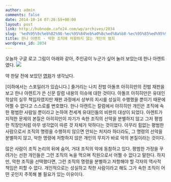 ```yaml
---
author: admin
comments: false
date: 2014-10-14 07:28:59+00:00
layout: post
link: http://hubnode.cafe24.com/wp/archives/2034
slug: '%ed%95%9c%eb%82%98-%ec%95%84%eb%a0%8c%ed%8a%b8-%ec%95%85%ed%95%9c-%ec%a1%b0%ec%a7%81%ec%97%90-%ec%a0%80%ed%95%ad%ed%95%98%ec%a7%80-%ec%95%8a%eb%8a%94-%ea%b0%9c%ec%9d%b8%ec%9d%98-%eb%b2%94%ec%a3%84'
title: 한나 아렌트 - 악한 조직에 저항하지 않는 개인의 범죄
wordpress_id: 2034
---
```


오늘자 구글 로고 그림이 아래와 같아, 주인공이 누군가 싶어 눌러 보았는데 한나 아렌트였다.
![](https://www.google.co.kr/logos/doodles/2014/hannah-arendts-108th-birthday-5114476927909888-hp.png)  


약 한달 전에 보았던 [영화](https://watcha.net/mv/hannah-arendt-2012/m44udn)가 생각났다.

[이하에서는 스포일러가 있습니다.]
줄거리는 나치 전범 아돌프 아히히만의 전범 재판을 보고 한나 아렌트가 쓴 신문 칼럼 내용의 이슈에 대한 것이다. 아돌프 아히히만은 유대인 학살의 실무 책임자였지만 재판 과정에서 상부의 지시를 성실히 수행했을 뿐이기 때문에 어쩔 수 없다고 스스로를 변호했다. 한나 아렌트는 칼럼에서 아히히만 개인은 조직에 속한 평범한 사람일 뿐이라고 논하여 전세계 유대인들의 비판의 대상이 되었다. 아렌트가 지적한 문제의 본질은 아히히만이 자기가 속한 조직의 선악을 분별하지 않고 그저 평범한 직장인처럼 아무 생각없이 따른 것 자체가 악하다는 것이었다. 아무리 힘없는 평범한 사람으로서 조직의 명령을 수행하지 않으면 안되는 처지라 하더라도, 그 명령의 선악을 분별하지 않고, 악한 명령에 저항하지 않은 개인의 무지가 바로 악의 본질이라는 것이다.

많은 사람이 조직 논리의 뒤에 숨어, 거대 조직의 악에 동참하고 있다. 평범한 가정을 꾸려가는 선한 개인들은 그런 조직의 녹을 먹으며 직원으로서 어쩔 수 없다고 말한다. 하지만, 악한 조직을 선택했다면, 그런 조직의 명령을 분별하고 저항해야 할 각자의 역사적 책임은 피할 수 없다. 개인적으로는 성실하고 착한 사람이라고 해도 그가 속한 조직이 어떤 곳인지 주목해 볼 필요가 있는 이유이다.
